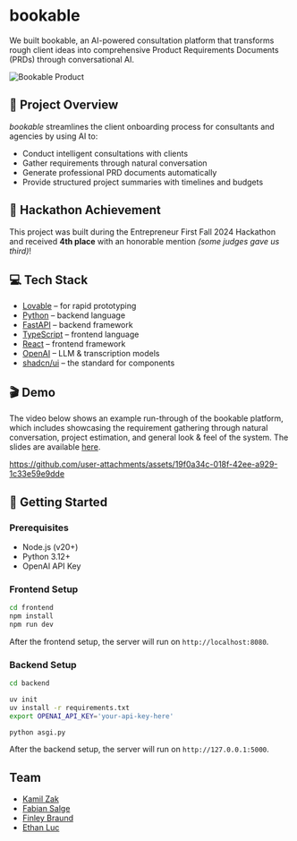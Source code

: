 # bookable

We built bookable, an AI-powered consultation platform that transforms rough client ideas into comprehensive Product Requirements Documents (PRDs) through conversational AI.

![Bookable Product](https://github.com/user-attachments/assets/c93888cd-d0d7-49f7-a45a-122d1f43971e)

## 🎯 Project Overview

*bookable* streamlines the client onboarding process for consultants and agencies by using AI to:
- Conduct intelligent consultations with clients
- Gather requirements through natural conversation
- Generate professional PRD documents automatically
- Provide structured project summaries with timelines and budgets

## 🌟 Hackathon Achievement

This project was built during the Entrepreneur First Fall 2024 Hackathon and received **4th place** with an honorable mention *(some judges gave us third)*!

## 💻 Tech Stack

- [Lovable](https://lovable.dev/) – for rapid prototyping
- [Python](https://www.python.org/) – backend language
- [FastAPI](https://fastapi.tiangolo.com/) – backend framework
- [TypeScript](https://www.typescriptlang.org/) – frontend language
- [React](https://react.dev/) – frontend framework
- [OpenAI](https://openai.com/) – LLM & transcription models
- [shadcn/ui](https://ui.shadcn.com/) – the standard for components

## 🎬 Demo

The video below shows an example run-through of the bookable platform, which includes showcasing the requirement gathering through natural conversation, project estimation, and general look & feel of the system. The slides are available [here](./assets/bookable-pitch.pdf).

https://github.com/user-attachments/assets/19f0a34c-018f-42ee-a929-1c33e59e9dde

## 🚀 Getting Started

### Prerequisites
- Node.js (v20+)
- Python 3.12+
- OpenAI API Key

### Frontend Setup

```bash
cd frontend
npm install
npm run dev
```

After the frontend setup, the server will run on `http://localhost:8080`.

### Backend Setup

```bash
cd backend

uv init
uv install -r requirements.txt
export OPENAI_API_KEY='your-api-key-here'

python asgi.py
```

After the backend setup, the server will run on `http://127.0.0.1:5000`.

## Team

- <a href="https://www.linkedin.com/in/kamilzak00/">Kamil Zak</a>
- <a href="https://www.linkedin.com/in/fabian-salge/">Fabian Salge</a>
- <a href="https://www.linkedin.com/in/finley-braund/">Finley Braund</a>
- <a href="https://www.linkedin.com/in/ethan-luc/">Ethan Luc</a>